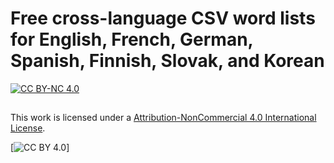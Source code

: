 # Free cross-language CSV word lists for English, French, German, Spanish, Finnish, Slovak, and Korean

[![CC BY-NC 4.0][cc-by-nc-shield]][cc-by-nc]

##

This work is licensed under a
[Attribution-NonCommercial 4.0 International License][cc-by-nc].

[![CC BY 4.0][cc-by-nc-image]]

[cc-by-nc]: https://creativecommons.org/licenses/by-nc/4.0/
[cc-by-nc-image]: https://licensebuttons.net/l/by-nc/4.0/88x31.png
[cc-by-nc-shield]: https://img.shields.io/badge/License-CC%20BY--NC%204.0-lightgrey.svg

